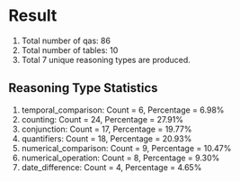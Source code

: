 # Result<br/>
1. Total number of qas: 86<br/>
2. Total number of tables: 10<br/>
3. Total 7 unique reasoning types are produced.<br/>
## **Reasoning Type Statistics**<br/>
1. temporal_comparison: Count = 6, Percentage = 6.98%<br/>
2. counting: Count = 24, Percentage = 27.91%<br/>
3. conjunction: Count = 17, Percentage = 19.77%<br/>
4. quantifiers: Count = 18, Percentage = 20.93%<br/>
5. numerical_comparison: Count = 9, Percentage = 10.47%<br/>
6. numerical_operation: Count = 8, Percentage = 9.30%<br/>
7. date_difference: Count = 4, Percentage = 4.65%<br/>
